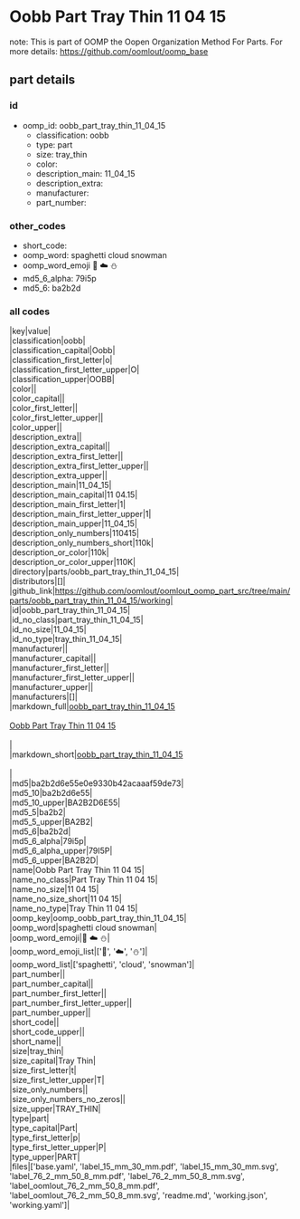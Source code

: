 # Oobb Part Tray Thin 11 04 15  

note: This is part of OOMP the Oopen Organization Method For Parts. For more details: https://github.com/oomlout/oomp_base

##  part details





### id
* oomp_id: oobb_part_tray_thin_11_04_15
  * classification: oobb
  * type: part
  * size: tray_thin
  * color: 
  * description_main: 11_04_15
  * description_extra: 
  * manufacturer: 
  * part_number: 

### other_codes
* short_code: 
* oomp_word: spaghetti cloud snowman
* oomp_word_emoji :spaghetti: :cloud: :snowman:
* md5_6_alpha: 79i5p
* md5_6: ba2b2d

### all codes 
|key|value|  
|classification|oobb|  
|classification_capital|Oobb|  
|classification_first_letter|o|  
|classification_first_letter_upper|O|  
|classification_upper|OOBB|  
|color||  
|color_capital||  
|color_first_letter||  
|color_first_letter_upper||  
|color_upper||  
|description_extra||  
|description_extra_capital||  
|description_extra_first_letter||  
|description_extra_first_letter_upper||  
|description_extra_upper||  
|description_main|11_04_15|  
|description_main_capital|11 04.15|  
|description_main_first_letter|1|  
|description_main_first_letter_upper|1|  
|description_main_upper|11_04_15|  
|description_only_numbers|110415|  
|description_only_numbers_short|110k|  
|description_or_color|110k|  
|description_or_color_upper|110K|  
|directory|parts/oobb_part_tray_thin_11_04_15|  
|distributors|[]|  
|github_link|https://github.com/oomlout/oomlout_oomp_part_src/tree/main/parts/oobb_part_tray_thin_11_04_15/working|  
|id|oobb_part_tray_thin_11_04_15|  
|id_no_class|part_tray_thin_11_04_15|  
|id_no_size|11_04_15|  
|id_no_type|tray_thin_11_04_15|  
|manufacturer||  
|manufacturer_capital||  
|manufacturer_first_letter||  
|manufacturer_first_letter_upper||  
|manufacturer_upper||  
|manufacturers|[]|  
|markdown_full|[oobb_part_tray_thin_11_04_15](https://github.com/oomlout/oomlout_oomp_part_src/tree/main/parts/oobb_part_tray_thin_11_04_15/working)<br>[](https://github.com/oomlout/oomlout_oomp_part_src/tree/main/parts/oobb_part_tray_thin_11_04_15/working)<br>[Oobb Part Tray Thin 11 04 15](https://github.com/oomlout/oomlout_oomp_part_src/tree/main/parts/oobb_part_tray_thin_11_04_15/working)<br><br>|  
|markdown_short|[oobb_part_tray_thin_11_04_15](https://github.com/oomlout/oomlout_oomp_part_src/tree/main/parts/oobb_part_tray_thin_11_04_15/working)<br><br>|  
|md5|ba2b2d6e55e0e9330b42acaaaf59de73|  
|md5_10|ba2b2d6e55|  
|md5_10_upper|BA2B2D6E55|  
|md5_5|ba2b2|  
|md5_5_upper|BA2B2|  
|md5_6|ba2b2d|  
|md5_6_alpha|79i5p|  
|md5_6_alpha_upper|79I5P|  
|md5_6_upper|BA2B2D|  
|name|Oobb Part Tray Thin 11 04 15|  
|name_no_class|Part Tray Thin 11 04 15|  
|name_no_size|11 04 15|  
|name_no_size_short|11 04 15|  
|name_no_type|Tray Thin 11 04 15|  
|oomp_key|oomp_oobb_part_tray_thin_11_04_15|  
|oomp_word|spaghetti cloud snowman|  
|oomp_word_emoji|:spaghetti: :cloud: :snowman:|  
|oomp_word_emoji_list|[':spaghetti:', ':cloud:', ':snowman:']|  
|oomp_word_list|['spaghetti', 'cloud', 'snowman']|  
|part_number||  
|part_number_capital||  
|part_number_first_letter||  
|part_number_first_letter_upper||  
|part_number_upper||  
|short_code||  
|short_code_upper||  
|short_name||  
|size|tray_thin|  
|size_capital|Tray Thin|  
|size_first_letter|t|  
|size_first_letter_upper|T|  
|size_only_numbers||  
|size_only_numbers_no_zeros||  
|size_upper|TRAY_THIN|  
|type|part|  
|type_capital|Part|  
|type_first_letter|p|  
|type_first_letter_upper|P|  
|type_upper|PART|  
|files|['base.yaml', 'label_15_mm_30_mm.pdf', 'label_15_mm_30_mm.svg', 'label_76_2_mm_50_8_mm.pdf', 'label_76_2_mm_50_8_mm.svg', 'label_oomlout_76_2_mm_50_8_mm.pdf', 'label_oomlout_76_2_mm_50_8_mm.svg', 'readme.md', 'working.json', 'working.yaml']|  
